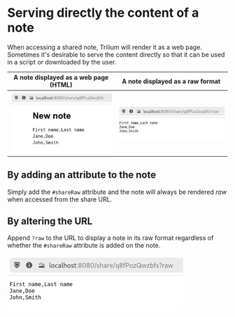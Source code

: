 # Serving directly the content of a note
When accessing a shared note, Trilium will render it as a web page. Sometimes it's desirable to serve the content directly so that it can be used in a script or downloaded by the user.

| A note displayed as a web page (HTML) | A note displayed as a raw format |
| --- | --- |
| ![](Serving%20directly%20the%20conte.png) | ![](1_Serving%20directly%20the%20conte.png) |

## By adding an attribute to the note

Simply add the `#shareRaw` attribute and the note will always be rendered _raw_ when accessed from the share URL.

## By altering the URL

Append `?raw` to the URL to display a note in its raw format regardless of whether the `#shareRaw` attribute is added on the note.

![](1_Serving%20directly%20the%20conte.png)